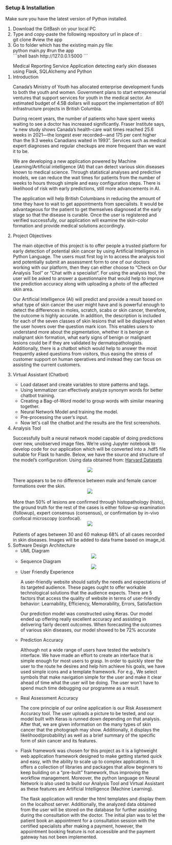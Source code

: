 ### Setup & Installation

Make sure you have the latest version of Python installed.

<ol>
  <li>Download the GitBash on your local PC</li>
  <li>Type and copy-paste the following repository url in place of <repo-url>:<br>
  git clone <repo-url> #view the app
  </li>
  <li>Go to folder which has the existing main.py file:<br>
  python main.py #run the app
  </li>
  ```shell bash
  http://127.0.0.1:5000
  ```
</ol>
<ol>
  Medical Reporting Service Application detecting early skin diseases using Flask, SQLAlchemy and Python
  <li>
  Introduction
  <p>Canada’s Ministry of Youth has allocated enterprise development funds to both the youth and women. Government plans to start entrepreneurial ventures
  that support services for youth in the medical sector. An estimated budget of 4.5B dollars will support the implementation of 801 infrastructure projects
  in British Columbia.</p>
  <p>During recent years, the number of patients who have spent weeks waiting to see a doctor has increased significantly. Fraser Institute says, “a new 
  study shows Canada’s health-care wait times reached 25.6 weeks in 2021—the longest ever recorded—and 175 per cent higher than the 9.3 weeks Canadians 
  waited in 1993”. Services such as medical expert diagnoses and regular checkups are more frequent than we want it to be.</p>
  <p>We are developing a new application powered by Machine Learning/Artificial intelligence (AI) that can detect various skin diseases known to medical 
  science. Through statistical analyses and predictive models, we can reduce the wait times for patients from the number of weeks to hours through simple
  and easy configuration steps. There is likelihood of risk with early predictions, still more advancements in AI.</p>
  <p>The application will help British Columbians in reducing the amount of time they have to wait to get appointments from specialists. It would be 
  advantageous for the patient to get themselves diagnosed at the early stage so that the disease is curable. Once the user is registered and verified
  successfully, our application will examine the skin-color formation and provide medical solutions accordingly.</p>
  </li>
  <li>
  Project Objectives
  <p>The main objective of this project is to offer people a trusted platform for early detection of potential skin cancer by using Artificial Intelligence
  in Python Language. The users must first log in to access the analysis tool and potentially submit an assessment form to one of our doctors working with our
  platform, then they can either choose to “Check on Our Analysis Tool” or “Chat with a specialist”. For using the analysis tool, the user will be asked to
  answer a questionnaire that would help to improve the prediction accuracy along with uploading a photo of the affected skin area.</p>
  <p>Our Artificial Intelligence (AI) will predict and provide a result based on what type of skin cancer the user might have and is powerful enough to detect
  the differences in moles, scratch, scabs or skin cancer, therefore, the outcome is highly accurate. In addition, the description is included for each of the
  seven classes of skin lesions that will be displayed when the user hovers over the question mark icon. This enables users to understand more about the pigmentation,
  whether it is benign or malignant skin formation, what early signs of benign or malignant lesions could be if they are validated by dermatopathologists.
  Additionally, there is a chatbot which would help to answer the most frequently asked questions from visitors, thus easing the stress of customer support on
  human operatives and instead they can focus on assisting the current customers.</p>
  </li>
  <li>
  Virtual Assistant (Chatbot)
  </li>
  <ul>
  <li>Load dataset and create variables to store patterns and tags.</li>
  <li>Using lemmatizer can effectively analyze synonym words for better chatbot training.</li>
  <li>Creating a Bag-of-Word model to group words with similar meaning together.</li>
  <li>Neural Network Model and training the model.</li>
  <li>Pre-processing the user’s input.</li>
  <li>Now let's call the chatbot and the results are the first screenshots.</li>
  </ul>
  <li>
  Analysis Tool
  <p>Successfully built a neural network model capable of doing predictions over new, unobserved image files. We’re using Jupyter notebook to develop code for our application which will be converted into a .hdf5 file suitable for Flask to handle. Below, we have the source and structure of the model’s configuration:
Using data obtained from: <a href="https://dataverse.harvard.edu/dataset.xhtml?persistentId=doi:10.7910/DVN/DBW86T">Harvard Datasets</a></p>
  <div align="center"><img src="https://user-images.githubusercontent.com/30309234/208763727-c8cb4a3e-a057-465d-a6c9-a320c187f84a.png" />
</div><br>
  There appears to be no difference between male and female cancer formations over the skin.
  <div align="center"><img src="https://user-images.githubusercontent.com/30309234/208763825-143f2a6b-641f-421d-86a4-a8d0e8132099.png" />
</div><br>
  More than 50% of lesions are confirmed through histopathology (histo), the ground truth for the rest of the cases is either follow-up examination (followup),
  expert consensus (consensus), or confirmation by in-vivo confocal microscopy (confocal).
  <div align="center"><img src="https://user-images.githubusercontent.com/30309234/208764423-736c8aa3-ea24-452c-aa62-924ba9f35727.png" />
</div><br>
  Patients of ages between 30 and 60 makeup 68% of all cases recorded in skin diseases. Images will be added to data frame based on image_id.
  </li>
  <li>
    Software Design Architecture
    <ul>
    <li>UML Diagram<br><div align="center"><img src="https://user-images.githubusercontent.com/30309234/208759427-8b53c067-489f-4bd7-88ce-aa89a0993629.png" />
</div></li>
    <li>Sequence Diagram<br><div align="center"><img src="https://user-images.githubusercontent.com/30309234/208759179-93c222ae-cee9-4132-98ef-c40ee83f281a.png" /></div></li>
      <li>User Friendly Experience<br>
    <p>A user-friendly website should satisfy the needs and expectations of its targeted audience. These pages ought to offer workable technological solutions that
    the audience expects. There are 5 factors that access the quality of website in terms of user-friendly behavior: Learnability, Efficiency, Memorability,
    Errors, Satisfaction</p>
    <p>Our prediction model was constructed using Keras. Our model ended up offering really excellent accuracy and assisting in delivering fairly decent outcomes.
    When forecasting the outcomes of various skin diseases, our model showed to be 72% accurate</p>
    </li>
    <li>Prediction Accuracy<br>
    <p>Although not a wide range of users have tested the website's interface. We have made an effort to create an interface that is simple enough for most users
    to grasp. In order to quickly steer the user to the route he desires and help him achieve his goals, we have used simple icons and a template framework.
    For e.g., We select symbols that make navigation simple for the user and make it	clear ahead of time what the user will be doing. The user won't have to spend
    much time debugging our programme as a result.</li>
    <li>Real Assessment Accuracy<br>
    <p>The core principle of our online application is our Risk Assessment Accuracy tool. The user uploads a picture to be tested, and our model built with Keras
    is runned down depending on that analysis. After that, we are given information on the many types of skin cancer that the photograph may show. Additionally,
    it displays the likelihood(probability)  as well as a brief summary of the specific form of skin cancer and its features.</p>
    </li>
    <li>
    <p>Flask framework was chosen for this project as it is a lightweight web application framework designed to make getting started quick and easy, with the
    ability to scale up to complex applications. It offers a collection of libraries and packages that allow beginners to keep building on a “pre-built” framework,
    thus improving the workflow management. Moreover, the python language on Neural Network is also used to build our Analysis Tool and Virtual Assistant as
    these features are Artificial Intelligence (Machine Learning).</p><p>The flask application will render the html templates and display them on the localhost
    server. Additionally, the analyzed data obtained from the user will be stored on the database for further assisting during the consultation with the doctor.
    The initial plan was to let the patient book an appointment for a consultation session with the certified specialists after making a payment, however, the
    appointment booking feature is not accessible and the payment gateway has not been implemented.</p>
    </li>
    </ul>
  </li>
</ol>
